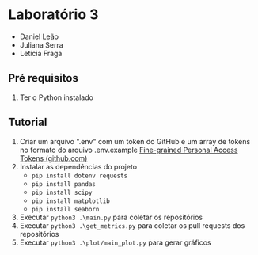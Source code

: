 # Laboratório 3
- Daniel Leão
- Juliana Serra
- Letícia Fraga

## Pré requisitos

1. Ter o Python instalado

## Tutorial

1. Criar um arquivo ".env" com um token do GitHub e um array de tokens no formato do arquivo .env.example [Fine-grained Personal Access Tokens (github.com)](https://github.com/settings/tokens?type=beta)
2. Instalar as dependências do projeto
    - `pip install dotenv requests`
    - `pip install pandas`
    - `pip install scipy`
    - `pip install matplotlib`
    - `pip install seaborn`
3. Executar `python3 .\main.py` para coletar os repositórios
5. Executar `python3 .\get_metrics.py` para coletar os pull requests dos repositórios
5. Executar `python3 .\plot/main_plot.py` para gerar gráficos
